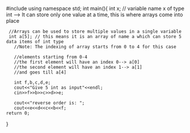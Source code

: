 #include<iostream>
using namespace std;
int main(){
	 int x; // variable name x of type int --> It can store only one value at a time, this is where arrays come into place

	 //Arrays can be used to store multiple values in a single variable
	 int a[5]; // this means it is an array of name a which can store 5 data items of int type
	   //Note: The indexing of array starts from 0 to 4 for this case

	   //elements starting from 0-4
	   //the first element will have an index 0--> a[0] 
	   //the second element will have an index 1--> a[1] 
	   //and goes till a[4]

	   int f,b,c,d,e;
	   cout<<"Give 5 int as input"<<endl;
	   cin>>f>>b>>c>>d>>e;

	   cout<<"reverse order is: ";
	   cout<<e<<d<<c<<b<<f;
	return 0;
}
